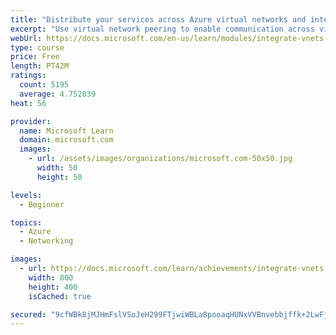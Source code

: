 ```yaml
---
title: "Distribute your services across Azure virtual networks and integrate them by using virtual network peering"
excerpt: "Use virtual network peering to enable communication across virtual networks in a way that's secure and minimally complex."
webUrl: https://docs.microsoft.com/en-us/learn/modules/integrate-vnets-with-vnet-peering/
type: course
price: Free
length: PT42M
ratings:
  count: 5195
  average: 4.752839
heat: 56

provider:
  name: Microsoft Learn
  domain: microsoft.com
  images:
    - url: /assets/images/organizations/microsoft.com-50x50.jpg
      width: 50
      height: 50

levels:
  - Beginner

topics:
  - Azure
  - Networking

images:
  - url: https://docs.microsoft.com/learn/achievements/integrate-vnets-with-vnet-peering-social.png
    width: 800
    height: 400
    isCached: true

secured: "9cfWBk8jMJHmFslVSoJeH299FTjwiWBLa8pooaqHUNxVVBnvebbjffk+2LwFjL/ntYt1fA7xofNpPPdi1vGTti7hrnAOA+mkNhPTlACjXUaG+o1Xmr/z1F64vD+6Vrt1nL0/XMVx13qaqPQIb3A3d9ib2EOyGHhbYGReLTHgu1mHFjjSwoJDptsPuReaSEphrQvVBhvarZBF84ysQ2k1wqN/0Oq+cDsest99RQ7aBzqPKt09VUy1WgiXrelIfQhp8YFUJBZ1HsMboAHIz24b5F4igXBBBnw16PF984J28yGKnD/XNtW5ZvqzlzU1ag8pYzuxdvoGTi5wektxMqm/1PeBJPDdUBpOkaN4LTiH7U/SgVXDtX0leaJ2SwntX05Ss0OcNGtj0gYXjWUmOy+WK03thrigx9+h7zkwYqiif84=;WPP3Wy81pCuW9afSnMWI4Q=="
---
```


